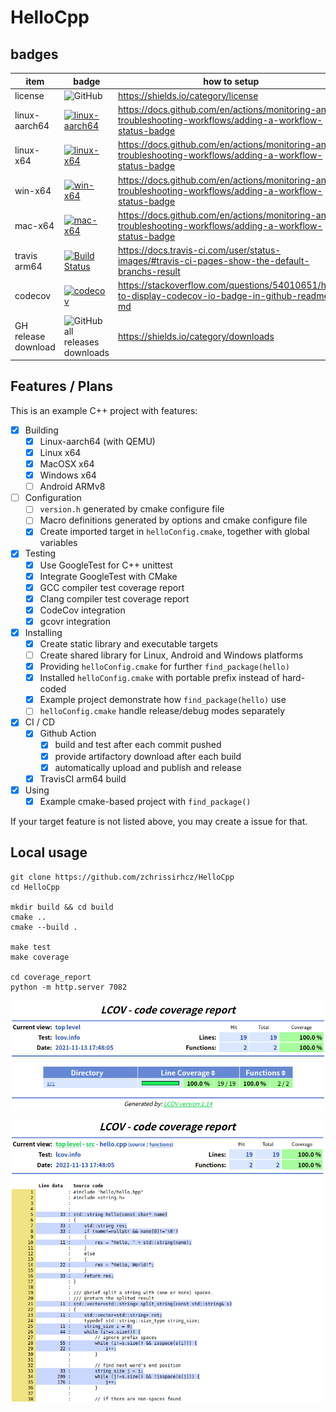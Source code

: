 # HelloCpp

## badges

| item    | badge | how to setup |
| ------- | ----- | ------------- |
| license | ![GitHub](https://img.shields.io/github/license/zchrissirhcz/HelloCpp) | https://shields.io/category/license |
| linux-aarch64 | [![linux-aarch64](https://github.com/zchrissirhcz/HelloCpp/actions/workflows/linux-aarch64.yml/badge.svg?branch=main&event=push)](https://github.com/zchrissirhcz/HelloCpp/actions/workflows/linux-aarch64.yml) | https://docs.github.com/en/actions/monitoring-and-troubleshooting-workflows/adding-a-workflow-status-badge |
| linux-x64 | [![linux-x64](https://github.com/zchrissirhcz/HelloCpp/actions/workflows/linux-x64.yml/badge.svg?branch=main&event=push)](https://github.com/zchrissirhcz/HelloCpp/actions/workflows/linux-x64.yml) | https://docs.github.com/en/actions/monitoring-and-troubleshooting-workflows/adding-a-workflow-status-badge |
| win-x64 | [![win-x64](https://github.com/zchrissirhcz/HelloCpp/actions/workflows/windows-x64.yml/badge.svg?branch=main&event=push)](https://github.com/zchrissirhcz/HelloCpp/actions/workflows/windows-x64.yml) | https://docs.github.com/en/actions/monitoring-and-troubleshooting-workflows/adding-a-workflow-status-badge |
| mac-x64 | [![mac-x64](https://github.com/zchrissirhcz/HelloCpp/actions/workflows/mac-x64.yml/badge.svg?branch=main&event=push)](https://github.com/zchrissirhcz/HelloCpp/actions/workflows/mac-x64.yml) | https://docs.github.com/en/actions/monitoring-and-troubleshooting-workflows/adding-a-workflow-status-badge |
| travis arm64 | [![Build Status](https://app.travis-ci.com/zchrissirhcz/HelloCpp.svg?branch=main)](https://app.travis-ci.com/zchrissirhcz/HelloCpp) | https://docs.travis-ci.com/user/status-images/#travis-ci-pages-show-the-default-branchs-result |
| codecov | [![codecov](https://codecov.io/gh/zchrissirhcz/HelloCpp/branch/main/graph/badge.svg?token=HS14GFI50W)](https://codecov.io/gh/zchrissirhcz/HelloCpp) | https://stackoverflow.com/questions/54010651/how-to-display-codecov-io-badge-in-github-readme-md |
| GH release download | ![GitHub all releases downloads](https://img.shields.io/github/downloads/zchrissirhcz/HelloCpp/total) | https://shields.io/category/downloads |


## Features / Plans
This is an example C++ project with features:

- [x] Building
    - [x] Linux-aarch64 (with QEMU)
    - [x] Linux x64
    - [x] MacOSX x64
    - [x] Windows x64
    - [ ] Android ARMv8

- [ ] Configuration
    - [ ] `version.h` generated by cmake configure file
    - [ ] Macro definitions generated by options and cmake configure file
    - [x] Create imported target in `helloConfig.cmake`, together with global variables

- [x] Testing
    - [x] Use GoogleTest for C++ unittest
    - [x] Integrate GoogleTest with CMake
    - [x] GCC compiler test coverage report
    - [x] Clang compiler test coverage report
    - [x] CodeCov integration
    - [x] gcovr integration

- [x] Installing
    - [x] Create static library and executable targets
    - [ ] Create shared library for Linux, Android and Windows platforms
    - [x] Providing `helloConfig.cmake` for further `find_package(hello)`
    - [x] Installed `helloConfig.cmake` with portable prefix instead of hard-coded
    - [x] Example project demonstrate how `find_package(hello)` use
    - [ ] `helloConfig.cmake` handle release/debug modes separately

- [x] CI / CD
    - [x] Github Action
        - [x] build and test after each commit pushed
        - [x] provide artifactory download after each build
        - [x] automatically upload and publish and release
    - [x] TravisCI arm64 build

- [x] Using
    - [x] Example cmake-based project with `find_package()`

If your target feature is not listed above, you may create a issue for that.

## Local usage
```
git clone https://github.com/zchrissirhcz/HelloCpp
cd HelloCpp

mkdir build && cd build
cmake ..
cmake --build .

make test
make coverage

cd coverage_report
python -m http.server 7082
```
![](snapshots/coverage1.png)

![](snapshots/coverage2.png)